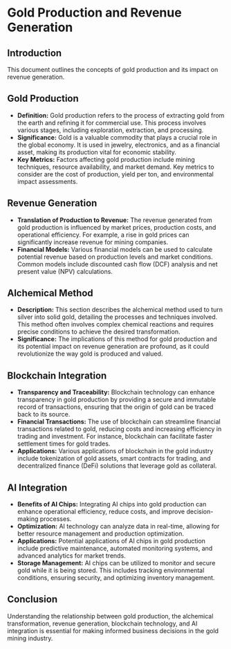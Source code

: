 # Gold Production and Revenue Generation

## Introduction
This document outlines the concepts of gold production and its impact on revenue generation.

## Gold Production
- **Definition:** Gold production refers to the process of extracting gold from the earth and refining it for commercial use. This process involves various stages, including exploration, extraction, and processing.
- **Significance:** Gold is a valuable commodity that plays a crucial role in the global economy. It is used in jewelry, electronics, and as a financial asset, making its production vital for economic stability.
- **Key Metrics:** Factors affecting gold production include mining techniques, resource availability, and market demand. Key metrics to consider are the cost of production, yield per ton, and environmental impact assessments.

## Revenue Generation
- **Translation of Production to Revenue:** The revenue generated from gold production is influenced by market prices, production costs, and operational efficiency. For example, a rise in gold prices can significantly increase revenue for mining companies.
- **Financial Models:** Various financial models can be used to calculate potential revenue based on production levels and market conditions. Common models include discounted cash flow (DCF) analysis and net present value (NPV) calculations.

## Alchemical Method
- **Description:** This section describes the alchemical method used to turn silver into solid gold, detailing the processes and techniques involved. This method often involves complex chemical reactions and requires precise conditions to achieve the desired transformation.
- **Significance:** The implications of this method for gold production and its potential impact on revenue generation are profound, as it could revolutionize the way gold is produced and valued.

## Blockchain Integration
- **Transparency and Traceability:** Blockchain technology can enhance transparency in gold production by providing a secure and immutable record of transactions, ensuring that the origin of gold can be traced back to its source.
- **Financial Transactions:** The use of blockchain can streamline financial transactions related to gold, reducing costs and increasing efficiency in trading and investment. For instance, blockchain can facilitate faster settlement times for gold trades.
- **Applications:** Various applications of blockchain in the gold industry include tokenization of gold assets, smart contracts for trading, and decentralized finance (DeFi) solutions that leverage gold as collateral.

## AI Integration
- **Benefits of AI Chips:** Integrating AI chips into gold production can enhance operational efficiency, reduce costs, and improve decision-making processes.
- **Optimization:** AI technology can analyze data in real-time, allowing for better resource management and production optimization.
- **Applications:** Potential applications of AI chips in gold production include predictive maintenance, automated monitoring systems, and advanced analytics for market trends.
- **Storage Management:** AI chips can be utilized to monitor and secure gold while it is being stored. This includes tracking environmental conditions, ensuring security, and optimizing inventory management.

## Conclusion
Understanding the relationship between gold production, the alchemical transformation, revenue generation, blockchain technology, and AI integration is essential for making informed business decisions in the gold mining industry.
